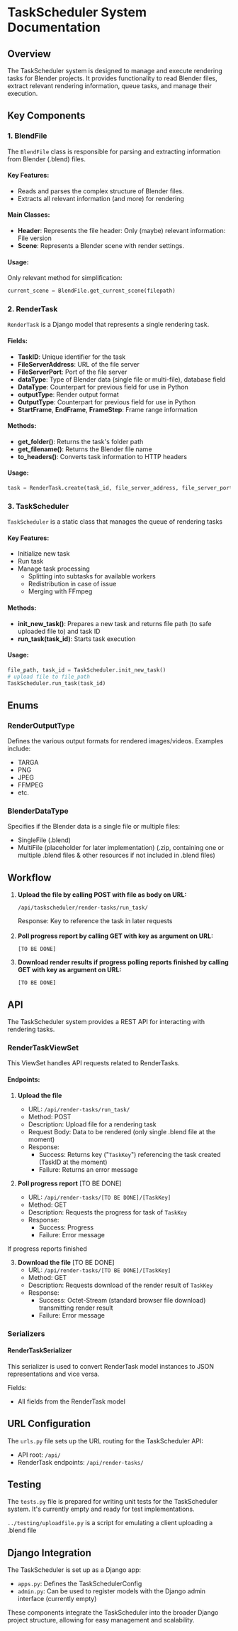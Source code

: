 # TaskScheduler System Documentation

## Overview

The TaskScheduler system is designed to manage and execute rendering tasks for Blender projects. It provides functionality to read Blender files, extract relevant rendering information, queue tasks, and manage their execution.

## Key Components

### 1. BlendFile

The `BlendFile` class is responsible for parsing and extracting information from Blender (.blend) files.

#### Key Features:
- Reads and parses the complex structure of Blender files.
- Extracts all relevant information (and more) for rendering

#### Main Classes:
- **Header**: Represents the file header: Only (maybe) relevant information: File version
- **Scene**: Represents a Blender scene with render settings.

#### Usage:
Only relevant method for simplification:
```python
current_scene = BlendFile.get_current_scene(filepath)
```

### 2. RenderTask

`RenderTask` is a Django model that represents a single rendering task.

#### Fields:
- **TaskID**: Unique identifier for the task
- **FileServerAddress**: URL of the file server
- **FileServerPort**: Port of the file server
- **dataType**: Type of Blender data (single file or multi-file), database field
- **DataType**: Counterpart for previous field for use in Python
- **outputType**: Render output format
- **OutputType**: Counterpart for previous field for use in Python
- **StartFrame**, **EndFrame**, **FrameStep**: Frame range information

#### Methods:
- **get_folder()**: Returns the task's folder path
- **get_filename()**: Returns the Blender file name
- **to_headers()**: Converts task information to HTTP headers

#### Usage:
```python
task = RenderTask.create(task_id, file_server_address, file_server_port, data_type)
```

### 3. TaskScheduler

`TaskScheduler` is a static class that manages the queue of rendering tasks

#### Key Features:
- Initialize new task
- Run task
- Manage task processing
  - Splitting into subtasks for available workers
  - Redistribution in case of issue
  - Merging with FFmpeg

#### Methods:
- **init_new_task()**: Prepares a new task and returns file path (to safe uploaded file to) and task ID
- **run_task(task_id)**: Starts task execution

#### Usage:
```python
file_path, task_id = TaskScheduler.init_new_task()
# upload file to file_path
TaskScheduler.run_task(task_id)
```
## Enums

### RenderOutputType

Defines the various output formats for rendered images/videos. Examples include:
- TARGA
- PNG
- JPEG
- FFMPEG
- etc.

### BlenderDataType

Specifies if the Blender data is a single file or multiple files:
- SingleFile (.blend)
- MultiFile (placeholder for later implementation) (.zip, containing one or multiple .blend files & other resources if not included in .blend files)

## Workflow

1. **Upload the file by calling POST with file as body on URL:**
    ```
    /api/taskscheduler/render-tasks/run_task/
   ```
   Response: Key to reference the task in later requests
   <br><br>
2. **Poll progress report by calling GET with key as argument on URL:**
   ```
   [TO BE DONE]
    ```
3. **Download render results if progress polling reports finished by calling GET with key as argument on URL:**
    ```
   [TO BE DONE]
   ```


## API

The TaskScheduler system provides a REST API for interacting with rendering tasks.

### RenderTaskViewSet

This ViewSet handles API requests related to RenderTasks.

#### Endpoints:

1. **Upload the file**
   - URL: `/api/render-tasks/run_task/`
   - Method: POST
   - Description: Upload file for a rendering task
   - Request Body: Data to be rendered (only single .blend file at the moment)
   - Response:
     - Success: Returns key ("`TaskKey`") referencing the task created (TaskID at the moment)
     - Failure: Returns an error message

2. **Poll progress report** [TO BE DONE]
   - URL: `/api/render-tasks/[TO BE DONE]/[TaskKey]`
   - Method: GET
   - Description: Requests the progress for task of `TaskKey`
   - Response:
     - Success: Progress
     - Failure: Error message

If progress reports finished

3. **Download the file** [TO BE DONE]
   - URL: `/api/render-tasks/[TO BE DONE]/[TaskKey]`
   - Method: GET
   - Description: Requests download of the render result of `TaskKey`
   - Response:
     - Success: Octet-Stream (standard browser file download) transmitting render result
     - Failure: Error message

### Serializers

#### RenderTaskSerializer

This serializer is used to convert RenderTask model instances to JSON representations and vice versa.

Fields:
- All fields from the RenderTask model

## URL Configuration

The `urls.py` file sets up the URL routing for the TaskScheduler API:

- API root: `/api/`
- RenderTask endpoints: `/api/render-tasks/`

## Testing

The `tests.py` file is prepared for writing unit tests for the TaskScheduler system. It's currently empty and ready for test implementations.

`../testing/uploadfile.py` is a script for emulating a client uploading a .blend file

## Django Integration

The TaskScheduler is set up as a Django app:

- `apps.py`: Defines the TaskSchedulerConfig
- `admin.py`: Can be used to register models with the Django admin interface (currently empty)

These components integrate the TaskScheduler into the broader Django project structure, allowing for easy management and scalability.

